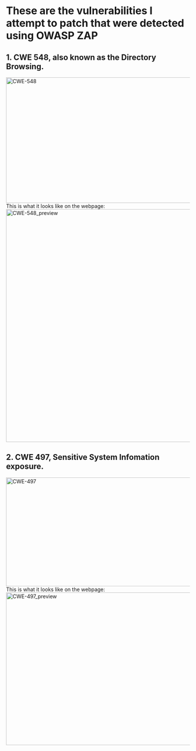 # These are the vulnerabilities I attempt to patch that were detected using OWASP ZAP

## 1. CWE 548, also known as the Directory Browsing. #
<img width="1601" height="343" alt="CWE-548" src="https://github.com/user-attachments/assets/5f2ccaea-cb69-4dac-a281-f490dfcabc75" />
 This is what it looks like on the webpage:
<img width="876" height="636" alt="CWE-548_preview" src="https://github.com/user-attachments/assets/680b0e8c-eabe-441a-bb5e-5fe09e0a7953" />

## 2. CWE 497, Sensitive System Infomation exposure. #
<img width="1502" height="297" alt="CWE-497" src="https://github.com/user-attachments/assets/7f8b67b0-f5d2-4be2-832b-0bdb1e5cccd0" />
 This is what it looks like on the webpage:
 <img width="1367" height="417" alt="CWE-497_preview" src="https://github.com/user-attachments/assets/9664cfa8-a71c-488c-b7db-3090ce92873e" />
